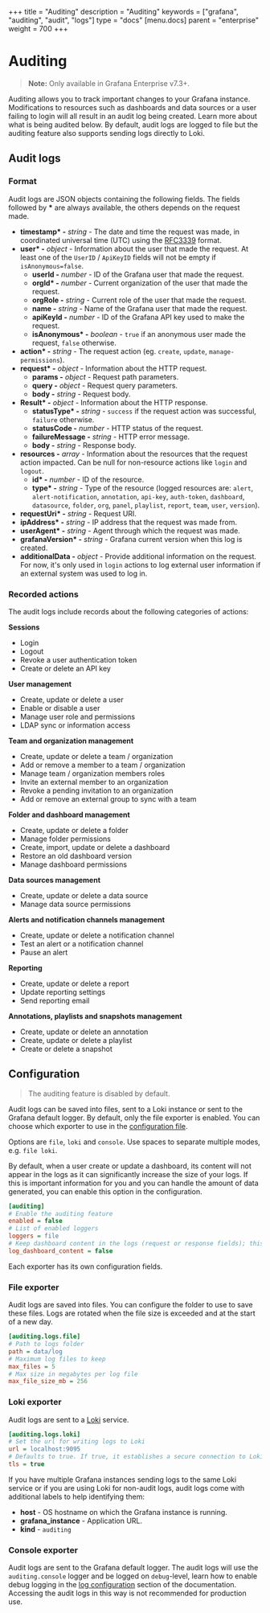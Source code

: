 +++
title = "Auditing"
description = "Auditing"
keywords = ["grafana", "auditing", "audit", "logs"]
type = "docs"
[menu.docs]
parent = "enterprise"
weight = 700
+++

# Auditing

> **Note:** Only available in Grafana Enterprise v7.3+.

Auditing allows you to track important changes to your Grafana instance. Modifications to resources such as dashboards and data sources or a user failing to login will all result in an audit log being created. Learn more about what is being audited below.
By default, audit logs are logged to file but the auditing feature also supports sending logs directly to Loki.

## Audit logs

### Format

Audit logs are JSON objects containing the following fields. The fields followed by **\*** are always available, the others depends on the request made.

- **timestamp\* -** _string -_ The date and time the request was made, in coordinated universal time (UTC) using the [RFC3339](https://tools.ietf.org/html/rfc3339#section-5.6) format.
- **user\* -** _object -_ Information about the user that made the request. At least one of the `UserID` / `ApiKeyID` fields will not be empty if `isAnonymous=false`.
  - **userId -** _number -_ ID of the Grafana user that made the request.
  - **orgId\* -** _number -_ Current organization of the user that made the request.
  - **orgRole -** _string -_ Current role of the user that made the request.
  - **name -** _string -_ Name of the Grafana user that made the request.
  - **apiKeyId -** _number -_ ID of the Grafana API key used to make the request.
  - **isAnonymous\* -** _boolean -_ `true` if an anonymous user made the request, `false` otherwise.
- **action\* -** _string -_ The request action (eg. `create`, `update`, `manage-permissions`).
- **request\* -** _object -_ Information about the HTTP request.
  - **params -** _object -_ Request path parameters.
  - **query -** _object -_ Request query parameters.
  - **body -** _string -_ Request body.
- **Result\* -** _object -_ Information about the HTTP response.
  - **statusType\* -** _string -_ `success` if the request action was successful, `failure` otherwise.
  - **statusCode -** _number -_ HTTP status of the request.
  - **failureMessage -** _string -_ HTTP error message.
  - **body -** _string -_ Response body.
- **resources -** _array -_ Information about the resources that the request action impacted. Can be null for non-resource actions like `login` and `logout`.
  - **id\* -** _number -_ ID of the resource.
  - **type\* -** _string -_ Type of the resource (logged resources are: `alert`, `alert-notification`, `annotation`, `api-key`, `auth-token`, `dashboard`, `datasource`, `folder`, `org`, `panel`, `playlist`, `report`, `team`, `user`, `version`).
- **requestUri\* -** _string -_ Request URI.
- **ipAddress\* -** _string -_ IP address that the request was made from.
- **userAgent\* -** _string -_ Agent through which the request was made.
- **grafanaVersion\* -** _string -_ Grafana current version when this log is created.
- **additionalData -** _object -_ Provide additional information on the request. For now, it's only used in `login` actions to log external user information if an external system was used to log in.

### Recorded actions

The audit logs include records about the following categories of actions:

**Sessions**

- Login
- Logout
- Revoke a user authentication token
- Create or delete an API key

**User management**

- Create, update or delete a user
- Enable or disable a user
- Manage user role and permissions
- LDAP sync or information access

**Team and organization management**

- Create, update or delete a team / organization
- Add or remove a member to a team / organization
- Manage team / organization members roles
- Invite an external member to an organization
- Revoke a pending invitation to an organization
- Add or remove an external group to sync with a team

**Folder and dashboard management**

- Create, update or delete a folder
- Manage folder permissions
- Create, import, update or delete a dashboard
- Restore an old dashboard version
- Manage dashboard permissions

**Data sources management**

- Create, update or delete a data source
- Manage data source permissions

**Alerts and notification channels management**

- Create, update or delete a notification channel
- Test an alert or a notification channel
- Pause an alert

**Reporting**

- Create, update or delete a report
- Update reporting settings
- Send reporting email

**Annotations, playlists and snapshots management**

- Create, update or delete an annotation
- Create, update or delete a playlist
- Create or delete a snapshot

## Configuration

> The auditing feature is disabled by default.

Audit logs can be saved into files, sent to a Loki instance or sent to the Grafana default logger. By default, only the file exporter is enabled.
You can choose which exporter to use in the [configuration file](https://grafana.com/docs/grafana/latest/administration/configuration).

Options are `file`, `loki` and `console`. Use spaces to separate multiple modes, e.g. `file loki`.

By default, when a user create or update a dashboard, its content will not appear in the logs as it can significantly increase the size of your logs. If this is important information for you and you can handle the amount of data generated, you can enable this option in the configuration.

```ini
[auditing]
# Enable the auditing feature
enabled = false
# List of enabled loggers
loggers = file
# Keep dashboard content in the logs (request or response fields); this can significantly increase the size of your logs.
log_dashboard_content = false
```

Each exporter has its own configuration fields.

### File exporter

Audit logs are saved into files. You can configure the folder to use to save these files. Logs are rotated when the file size is exceeded and at the start of a new day.

```ini
[auditing.logs.file]
# Path to logs folder
path = data/log
# Maximum log files to keep
max_files = 5
# Max size in megabytes per log file
max_file_size_mb = 256
```

### Loki exporter

Audit logs are sent to a [Loki](https://grafana.com/oss/loki/) service.

```ini
[auditing.logs.loki]
# Set the url for writing logs to Loki
url = localhost:9095
# Defaults to true. If true, it establishes a secure connection to Loki
tls = true
```

If you have multiple Grafana instances sending logs to the same Loki service or if you are using Loki for non-audit logs, audit logs come with additional labels to help identifying them:

- **host** - OS hostname on which the Grafana instance is running.
- **grafana_instance** - Application URL.
- **kind** - `auditing`

### Console exporter

Audit logs are sent to the Grafana default logger. The audit logs will use the `auditing.console` logger and be logged on `debug`-level, learn how to enable debug logging in the [log configuration](https://grafana.com/docs/grafana/latest/administration/configuration/#log) section of the documentation. Accessing the audit logs in this way is not recommended for production use.
